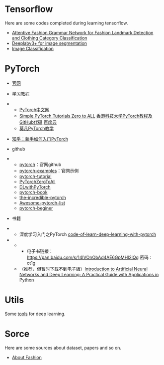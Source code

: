 # Tensorflow

Here are some codes completed during learning tensorflow.

+ [Attentive Fashion Grammar Network for Fashion Landmark Detection and Clothing Category Classification](https://github.com/wb-finalking/tensorflow/tree/master/CRNN)
+ [Deeplabv3+ for image segmentation](https://github.com/wb-finalking/tensorflow/tree/master/deeplab)
+ [Image Classification](https://github.com/wb-finalking/tensorflow/tree/master/classification)

# PyTorch

- [官网](http://pytorch.org/)

- [学习教程](http://pytorch.org/)

- - [PyTorch中文网](http://www.pytorchtutorial.com/)
  - [Simple PyTorch Tutorials Zero to ALL](https://github.com/hunkim/PyTorchZeroToAll)  [香港科技大学PyTorch教程及GitHub代码](http://www.pytorchtutorial.com/hongkong-pytorch-in-four-days/) [ 百度云](https://pan.baidu.com/s/1cpoyXw)
  - [莫凡PyTorch教学](https://morvanzhou.github.io/tutorials/machine-learning/torch/)

- [知乎：新手如何入门PyTorch](https://www.zhihu.com/question/55720139)

- github

- - [pytorch](https://github.com/pytorch/pytorch)：官网github
  - [pytorch-examples](https://github.com/pytorch/examples)：官网示例
  - [pytorch-tutorial](https://github.com/yunjey/pytorch-tutorial)
  - [PyTorchZeroToAll](https://github.com/hunkim/PyTorchZeroToAll)
  - [DLwithPyTorch](https://github.com/svishnu88/DLwithPyTorch)
  - [pytorch-book](https://github.com/chenyuntc/pytorch-book)
  - [the-incredible-pytorch](https://github.com/ritchieng/the-incredible-pytorch)
  - [Awesome-pytorch-list](https://github.com/bharathgs/Awesome-pytorch-list)
  - [pytorch-beginer](https://github.com/L1aoXingyu/pytorch-beginner)

- 书籍

- - 深度学习入门之PyTorch  [code-of-learn-deep-learning-with-pytorch](https://github.com/L1aoXingyu/code-of-learn-deep-learning-with-pytorch)  


- - - 电子书链接：https://pan.baidu.com/s/14IVOnObAd4AE6GpMHl2lQg 密码：ot1g
  - （推荐，但暂时下载不到电子版）[Introduction to Artificial Neural Networks and Deep Learning: A Practical Guide with Applications in Python](https://github.com/rasbt/deep-learning-book)

# Utils

Some [tools](https://github.com/wb-finalking/tensorflow/tree/master/utils) for deep learning.

# Sorce

Here are some sources about dataset, papers and so on.

+ [About Fashion](https://github.com/wb-finalking/tensorflow/tree/master/Fashion.md)